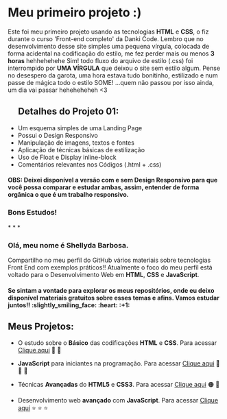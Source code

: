 # Meu primeiro projeto :)

Este foi meu primeiro projeto usando as tecnologias <b>HTML</b> e <b>CSS</b>, o fiz durante o curso 'Front-end 
completo' da Danki Code. Lembro que no desenvolvimento desse site simples uma pequena vírgula, colocada de forma acidental na codificação do estilo, me fez perder mais ou menos <b>3 horas</b> hehhehehehe 
Sim! todo fluxo do arquivo de estilo (.css) foi interrompido por <b>UMA VÍRGULA</b> que deixou o site sem estilo algum. Pense no desespero da garota, uma hora estava tudo bonitinho, estilizado e num passe de mágica todo o estilo SOME!
...quem não passou por isso ainda, um dia vai passar heheheheheh <3
<ul>
<h2>Detalhes do Projeto 01:</h2>
<li>Um esquema simples de uma Landing Page</li>
<li>Possui o Design Responsivo</li>
<li>Manipulação de imagens, textos e fontes</li>
<li>Aplicação de técnicas básicas de estilização</li>
<li>Uso de Float e Display inline-block</li>
<li>Comentários relevantes nos Códigos (.html + .css)</li>
</ul>



<h4>OBS: Deixei disponível a versão com e sem Design Responsivo para que você possa comparar e estudar ambas, assim, entender de forma orgânica o que é um trabalho responsivo.</h4>
<h3>Bons Estudos!</h3>
*
*
*
<h3>Olá, meu nome é Shellyda Barbosa.</h3> 
Compartilho no meu perfil do GitHub vários materiais sobre tecnologias Front End com exemplos práticos!!
Atualmente o foco do meu perfil está voltado para o Desenvolvimento Web em <b>HTML</b>, <b>CSS</b> e <b>JavaScript</b>.  
<h4>Se sintam a vontade para explorar os meus repositórios, onde eu deixo disponível materiais gratuitos sobre esses temas e afins. Vamos estudar juntos!! :slightly_smiling_face: :heart: :+1: </h4>

<h2>Meus Projetos:</h2>

- O estudo sobre o <b>Básico</b> das codificações <b>HTML</b> e <b>CSS</b>. Para acessar [Clique aqui](https://github.com/Shellyda/Basico-HTML-CSS)  :orange_heart:  :blue_heart: 

- <b>JavaScript</b> para iniciantes na programação. Para acessar [Clique aqui](https://github.com/Shellyda/Basico-JavaScript) :yellow_heart: :yellow_heart:  :yellow_heart: 

- Técnicas <b>Avançadas</b> do <b>HTML5</b> e <b>CSS3</b>. Para acessar [Clique aqui](https://github.com/Shellyda/Avancado-HTML-CSS) :orange_circle: :large_blue_circle: 

- Desenvolvimento web <b>avançado</b> com <b>JavaScript</b>. Para acessar [Clique aqui](https://github.com/Shellyda/Avancado-JavaScript) :star: :star: :star:
